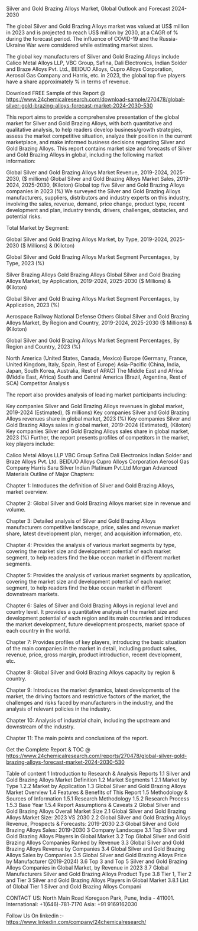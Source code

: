 Silver and Gold Brazing Alloys Market, Global Outlook and Forecast 2024-2030

The global Silver and Gold Brazing Alloys market was valued at US$ million in 2023 and is projected to reach US$ million by 2030, at a CAGR of % during the forecast period. The influence of COVID-19 and the Russia-Ukraine War were considered while estimating market sizes.

The global key manufacturers of Silver and Gold Brazing Alloys include Calico Metal Alloys LLP, VBC Group, Safina, Dali Electronics, Indian Solder and Braze Alloys Pvt. Ltd., BEIDUO Alloys, Cupro Alloys Corporation, Aerosol Gas Company and Harris, etc. in 2023, the global top five players have a share approximately % in terms of revenue.

Download FREE Sample of this Report @ https://www.24chemicalresearch.com/download-sample/270478/global-silver-gold-brazing-alloys-forecast-market-2024-2030-530

This report aims to provide a comprehensive presentation of the global market for Silver and Gold Brazing Alloys, with both quantitative and qualitative analysis, to help readers develop business/growth strategies, assess the market competitive situation, analyze their position in the current marketplace, and make informed business decisions regarding Silver and Gold Brazing Alloys. This report contains market size and forecasts of Silver and Gold Brazing Alloys in global, including the following market information:

Global Silver and Gold Brazing Alloys Market Revenue, 2019-2024, 2025-2030, ($ millions)
Global Silver and Gold Brazing Alloys Market Sales, 2019-2024, 2025-2030, (Kiloton)
Global top five Silver and Gold Brazing Alloys companies in 2023 (%)
We surveyed the Silver and Gold Brazing Alloys manufacturers, suppliers, distributors and industry experts on this industry, involving the sales, revenue, demand, price change, product type, recent development and plan, industry trends, drivers, challenges, obstacles, and potential risks.

Total Market by Segment:

Global Silver and Gold Brazing Alloys Market, by Type, 2019-2024, 2025-2030 ($ Millions) & (Kiloton)

Global Silver and Gold Brazing Alloys Market Segment Percentages, by Type, 2023 (%)

Silver Brazing Alloys
Gold Brazing Alloys
Global Silver and Gold Brazing Alloys Market, by Application, 2019-2024, 2025-2030 ($ Millions) & (Kiloton)

Global Silver and Gold Brazing Alloys Market Segment Percentages, by Application, 2023 (%)

Aerospace
Railway
National Defense
Others
Global Silver and Gold Brazing Alloys Market, By Region and Country, 2019-2024, 2025-2030 ($ Millions) & (Kiloton)

Global Silver and Gold Brazing Alloys Market Segment Percentages, By Region and Country, 2023 (%)

North America (United States, Canada, Mexico)
Europe (Germany, France, United Kingdom, Italy, Spain, Rest of Europe)
Asia-Pacific (China, India, Japan, South Korea, Australia, Rest of APAC)
The Middle East and Africa (Middle East, Africa)
South and Central America (Brazil, Argentina, Rest of SCA)
Competitor Analysis

The report also provides analysis of leading market participants including:

Key companies Silver and Gold Brazing Alloys revenues in global market, 2019-2024 (Estimated), ($ millions)
Key companies Silver and Gold Brazing Alloys revenues share in global market, 2023 (%)
Key companies Silver and Gold Brazing Alloys sales in global market, 2019-2024 (Estimated), (Kiloton)
Key companies Silver and Gold Brazing Alloys sales share in global market, 2023 (%)
Further, the report presents profiles of competitors in the market, key players include:

Calico Metal Alloys LLP
VBC Group
Safina
Dali Electronics
Indian Solder and Braze Alloys Pvt. Ltd.
BEIDUO Alloys
Cupro Alloys Corporation
Aerosol Gas Company
Harris
Saru Silver
Indian Platinum Pvt.Ltd
Morgan Advanced Materials
Outline of Major Chapters:

Chapter 1: Introduces the definition of Silver and Gold Brazing Alloys, market overview.

Chapter 2: Global Silver and Gold Brazing Alloys market size in revenue and volume.

Chapter 3: Detailed analysis of Silver and Gold Brazing Alloys manufacturers competitive landscape, price, sales and revenue market share, latest development plan, merger, and acquisition information, etc.

Chapter 4: Provides the analysis of various market segments by type, covering the market size and development potential of each market segment, to help readers find the blue ocean market in different market segments.

Chapter 5: Provides the analysis of various market segments by application, covering the market size and development potential of each market segment, to help readers find the blue ocean market in different downstream markets.

Chapter 6: Sales of Silver and Gold Brazing Alloys in regional level and country level. It provides a quantitative analysis of the market size and development potential of each region and its main countries and introduces the market development, future development prospects, market space of each country in the world.

Chapter 7: Provides profiles of key players, introducing the basic situation of the main companies in the market in detail, including product sales, revenue, price, gross margin, product introduction, recent development, etc.

Chapter 8: Global Silver and Gold Brazing Alloys capacity by region & country.

Chapter 9: Introduces the market dynamics, latest developments of the market, the driving factors and restrictive factors of the market, the challenges and risks faced by manufacturers in the industry, and the analysis of relevant policies in the industry.

Chapter 10: Analysis of industrial chain, including the upstream and downstream of the industry.

Chapter 11: The main points and conclusions of the report.

Get the Complete Report & TOC @ https://www.24chemicalresearch.com/reports/270478/global-silver-gold-brazing-alloys-forecast-market-2024-2030-530

Table of content
1 Introduction to Research & Analysis Reports
1.1 Silver and Gold Brazing Alloys Market Definition
1.2 Market Segments
1.2.1 Market by Type
1.2.2 Market by Application
1.3 Global Silver and Gold Brazing Alloys Market Overview
1.4 Features & Benefits of This Report
1.5 Methodology & Sources of Information
1.5.1 Research Methodology
1.5.2 Research Process
1.5.3 Base Year
1.5.4 Report Assumptions & Caveats
2 Global Silver and Gold Brazing Alloys Overall Market Size
2.1 Global Silver and Gold Brazing Alloys Market Size: 2023 VS 2030
2.2 Global Silver and Gold Brazing Alloys Revenue, Prospects & Forecasts: 2019-2030
2.3 Global Silver and Gold Brazing Alloys Sales: 2019-2030
3 Company Landscape
3.1 Top Silver and Gold Brazing Alloys Players in Global Market
3.2 Top Global Silver and Gold Brazing Alloys Companies Ranked by Revenue
3.3 Global Silver and Gold Brazing Alloys Revenue by Companies
3.4 Global Silver and Gold Brazing Alloys Sales by Companies
3.5 Global Silver and Gold Brazing Alloys Price by Manufacturer (2019-2024)
3.6 Top 3 and Top 5 Silver and Gold Brazing Alloys Companies in Global Market, by Revenue in 2023
3.7 Global Manufacturers Silver and Gold Brazing Alloys Product Type
3.8 Tier 1, Tier 2 and Tier 3 Silver and Gold Brazing Alloys Players in Global Market
3.8.1 List of Global Tier 1 Silver and Gold Brazing Alloys Compani

CONTACT US:
North Main Road Koregaon Park, Pune, India - 411001.
International: +1(646)-781-7170
Asia: +91 9169162030

Follow Us On linkedin :- https://www.linkedin.com/company/24chemicalresearch/
